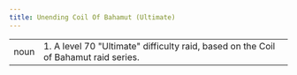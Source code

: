 ```yaml
---
title: Unending Coil Of Bahamut (Ultimate)
---
```

| | |
| --- | --- |
| noun | 1.  	A level 70 "Ultimate" difficulty raid, based on the Coil of Bahamut raid series.	|

